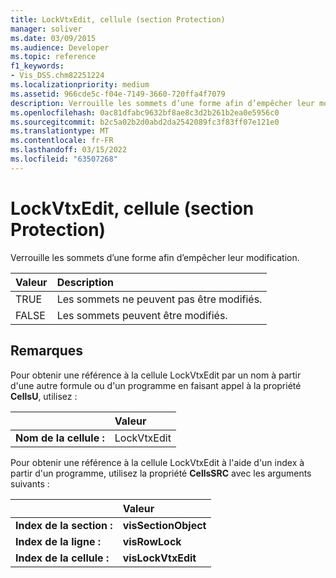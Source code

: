 ```yaml
---
title: LockVtxEdit, cellule (section Protection)
manager: soliver
ms.date: 03/09/2015
ms.audience: Developer
ms.topic: reference
f1_keywords:
- Vis_DSS.chm82251224
ms.localizationpriority: medium
ms.assetid: 966cde5c-f04e-7149-3660-720ffa4f7079
description: Verrouille les sommets d’une forme afin d’empêcher leur modification.
ms.openlocfilehash: 0ac81dfabc9632bf8ae8c3d2b261b2ea0e5956c0
ms.sourcegitcommit: b2c5a02b2d0abd2da2542089fc3f83ff07e121e0
ms.translationtype: MT
ms.contentlocale: fr-FR
ms.lasthandoff: 03/15/2022
ms.locfileid: "63507268"
---
```

# <a name="lockvtxedit-cell-protection-section"></a>LockVtxEdit, cellule (section Protection)

Verrouille les sommets d’une forme afin d’empêcher leur modification.
  
|**Valeur**|**Description**|
|:-----|:-----|
|TRUE  <br/> |Les sommets ne peuvent pas être modifiés. |
|FALSE  <br/> |Les sommets peuvent être modifiés. |
   
## <a name="remarks"></a>Remarques

Pour obtenir une référence à la cellule LockVtxEdit par un nom à partir d'une autre formule ou d'un programme en faisant appel à la propriété **CellsU**, utilisez : 
  
||Valeur |
|:-----|:-----|
|**Nom de la cellule :**  <br/> |LockVtxEdit  <br/> |
   
Pour obtenir une référence à la cellule LockVtxEdit à l'aide d'un index à partir d'un programme, utilisez la propriété **CellsSRC** avec les arguments suivants : 
  
||Valeur |
|:-----|:-----|
|**Index de la section :**  <br/> |**visSectionObject** <br/> |
|**Index de la ligne :**  <br/> |**visRowLock** <br/> |
|**Index de la cellule :**  <br/> |**visLockVtxEdit** <br/> |
   

